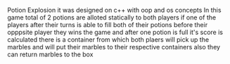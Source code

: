Potion Explosion it was designed on c++ with oop and os concepts
In this game total of 2 potions are alloted statically to both players 
if one of the players after their turns is able to fill both of their potions before their opppsite player they wins the game and after one potion is full it's score is calculated 
there is a container from which both plaers will pick up the marbles and will put their marbles to their respective containers
also they can return marbles to the box

